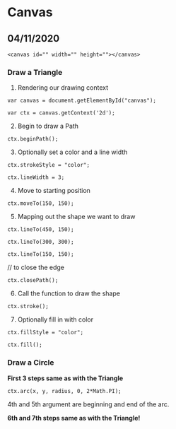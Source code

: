 # Canvas

## 04/11/2020

`<canvas id="" width="" height=""></canvas>` 

### Draw a Triangle

1) Rendering our drawing context

`var canvas = document.getElementById("canvas");`

`var ctx = canvas.getContext('2d');`

2) Begin to draw a Path

`ctx.beginPath();`

3) Optionally set a color and a line width

`ctx.strokeStyle = "color";`

`ctx.lineWidth = 3;`

4) Move to starting position 

`ctx.moveTo(150, 150);`

5) Mapping out the shape we want to draw

`ctx.lineTo(450, 150);`

`ctx.lineTo(300, 300);`

`ctx.lineTo(150, 150);`

// to close the edge

`ctx.closePath();`

6) Call the function to draw the shape

`ctx.stroke();`

7) Optionally fill in with color

`ctx.fillStyle = "color";`

`ctx.fill();`

### Draw a Circle

**First 3 steps same as with the Triangle**

`ctx.arc(x, y, radius, 0, 2*Math.PI);`

4th and 5th argument are beginning and end of the arc.

**6th and 7th steps same as with the Triangle!**